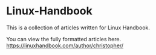 # Linux-Handbook

This is a collection of articles written for Linux Handbook. 

You can view the fully formatted articles here.
https://linuxhandbook.com/author/christopher/
